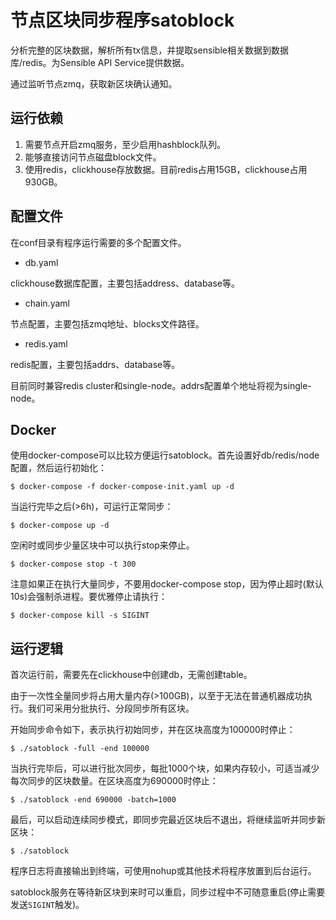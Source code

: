 
# 节点区块同步程序satoblock

分析完整的区块数据，解析所有tx信息，并提取sensible相关数据到数据库/redis。为Sensible API Service提供数据。

通过监听节点zmq，获取新区块确认通知。

## 运行依赖

1. 需要节点开启zmq服务，至少启用hashblock队列。
2. 能够直接访问节点磁盘block文件。
3. 使用redis，clickhouse存放数据。目前redis占用15GB，clickhouse占用930GB。


## 配置文件

在conf目录有程序运行需要的多个配置文件。

* db.yaml

clickhouse数据库配置，主要包括address、database等。

* chain.yaml

节点配置，主要包括zmq地址、blocks文件路径。

* redis.yaml

redis配置，主要包括addrs、database等。

目前同时兼容redis cluster和single-node。addrs配置单个地址将视为single-node。

## Docker

使用docker-compose可以比较方便运行satoblock。首先设置好db/redis/node配置，然后运行初始化：

	$ docker-compose -f docker-compose-init.yaml up -d

当运行完毕之后(>6h)，可运行正常同步：

	$ docker-compose up -d

空闲时或同步少量区块中可以执行stop来停止。

	$ docker-compose stop -t 300

注意如果正在执行大量同步，不要用docker-compose stop，因为停止超时(默认10s)会强制杀进程。要优雅停止请执行：

	$ docker-compose kill -s SIGINT


## 运行逻辑

首次运行前，需要先在clickhouse中创建db，无需创建table。

由于一次性全量同步将占用大量内存(>100GB)，以至于无法在普通机器成功执行。我们可采用分批执行、分段同步所有区块。

开始同步命令如下，表示执行初始同步，并在区块高度为100000时停止：

    $ ./satoblock -full -end 100000

当执行完毕后，可以进行批次同步，每批1000个块，如果内存较小，可适当减少每次同步的区块数量。在区块高度为690000时停止：

    $ ./satoblock -end 690000 -batch=1000

最后，可以启动连续同步模式，即同步完最近区块后不退出，将继续监听并同步新区块：

    $ ./satoblock

程序日志将直接输出到终端，可使用nohup或其他技术将程序放置到后台运行。

satoblock服务在等待新区块到来时可以重启，同步过程中不可随意重启(停止需要发送`SIGINT`触发)。
